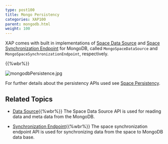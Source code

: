 ```yaml
---
type: post100
title: Mongo Persistency
categories: XAP100
parent: mongodb.html
weight: 100
---
```





XAP comes with built in implementations of [Space Data Source](./space-data-source-api.html) and [Space Synchronization Endpoint](./space-synchronization-endpoint-api.html)
 for MongoDB, called `MongoSpaceDataSource` and `MongoSpaceSynchronizationEndpoint`, respectively.

{{%wbr%}}

![mongodbPersistence.jpg](/attachment_files/mongodbPersistence.jpg)



For further details about the persistency APIs used see [Space Persistency](./space-persistency.html).


## Related Topics

- [Data Source](./mongodb-space-data-source.html){{%wbr%}}
The Space Data Source API is used for reading data and meta data from the MongoDB.

- [Synchronization Endpoint](./mongodb-space-synchronization-endpoint.html){{%wbr%}}
The space synchronization endpoint API is used for synchronizing data from the space to MongoDB data base.
